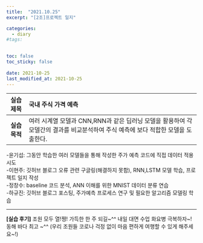 ```yaml
---
title:  "2021.10.25"
excerpt: "[2조]프로젝트 일지"

categories:
  - diary
#tags:
  

toc: false
toc_sticky: false
 
date: 2021-10-25
last_modified_at: 2021-10-25
---
```


|**실습 제목**|국내 주식 가격 예측|
|:---:|:---|
|**실습 목적**|여러 시계열 모델과 CNN,RNN과 같은 딥러닝 모델을 활용하여 각 모델간의 결과를 비교분석하여 주식 예측에 보다 적합한 모델을 도출한다.

-윤기섭: 그동안 학습한 여러 모델들을 통해 작성한 주가 예측 코드에 직접 데이터 적용 시도
<br>-이현주: 깃허브 블로그 오류 관련 구글링(해결하지 못함), RNN,LSTM 모델 학습, 프로젝트 일지 작성
<br>-정창수: baseline 코드 분석, ANN 이해를 위한 MNIST 데이터 분류 연습
<br>-하규진: 깃허브 블로그 포스팅, 주가예측 프로세스 연구 및 필요한 알고리즘 모델링 학습

---
**[실습 후기]** 조원 모두 열!쩡! 가득한 한 주 되길~^^ 내일 대면 수업 화요병 극복하자~! 
<br>동해 바다 최고 ~^^ (우리 조원들 코로나 걱정 없이 마음 편하게 여행할 수 있게 해주세요~!)